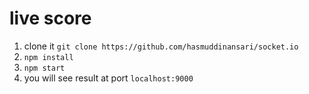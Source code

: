 # live score 

1. clone it `git clone https://github.com/hasmuddinansari/socket.io`
2. `npm install`
3. `npm start`
4. you will see result at port `localhost:9000`
